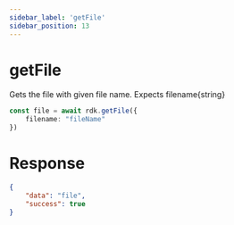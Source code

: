 ```yaml
---
sidebar_label: 'getFile'
sidebar_position: 13
---
```


# getFile
Gets the file with given file name. Expects filename{string}
```typescript
const file = await rdk.getFile({
    filename: "fileName"
})
```
# Response
```json
{
    "data": "file",
    "success": true
}
```